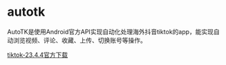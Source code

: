 # autotk
AutoTK是使用Android官方API实现自动化处理海外抖音tiktok的app，能实现自动浏览视频、评论、收藏、上传、切换账号等操作。

[tiktok-23.4.4官方下载](https://tiktok.en.uptodown.com/android/download/4487859)
